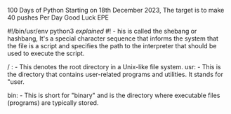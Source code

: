 100 Days of Python
Starting on 18th December 2023, The target is to make 40 pushes Per Day
Good Luck EPE

#!/bin/usr/env python3 *explained*
#! - his is called the shebang or hashbang, It's a special character sequence that informs the system that the file is a script and specifies the path to the interpreter that should be used to execute the script.


/  : - This denotes the root directory in a Unix-like file system.
usr: - This is the directory that contains user-related programs and utilities. It stands for "user.

bin: - This is short for "binary" and is the directory where executable files (programs) are typically stored.



